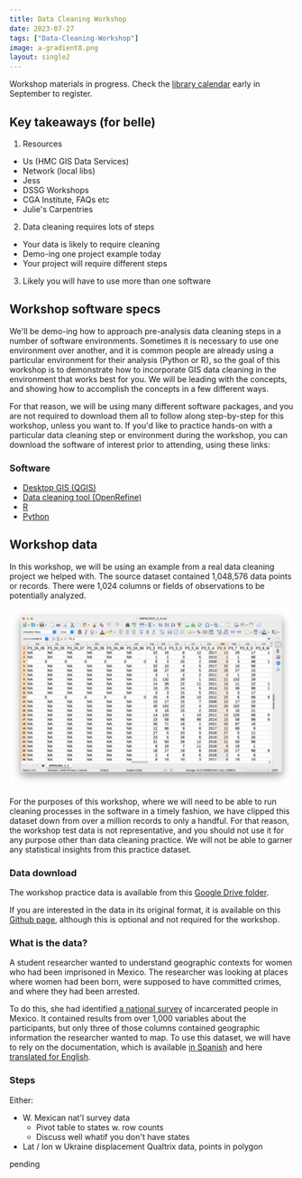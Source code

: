 ```yaml
---
title: Data Cleaning Workshop
date: 2023-07-27
tags: ["Data-Cleaning-Workshop"]
image: a-gradient8.png
layout: single2
---
```


Workshop materials in progress. Check the [library calendar](https://libcal.library.harvard.edu/calendar/main?cid=15049&t=d&d=0000-00-00&cal=15049&inc=0) early in September to register. 

## Key takeaways (for belle)

1. Resources
- Us (HMC GIS Data Services)
- Network (local libs)
- Jess
- DSSG Workshops
- CGA Institute, FAQs etc
- Julie's Carpentries

2. Data cleaning requires lots of steps
- Your data is likely to require cleaning
- Demo-ing one project example today
- Your project will require different steps

3. Likely you will have to use more than one software

## Workshop software specs

We'll be demo-ing how to approach pre-analysis data cleaning steps in a number of software environments. Sometimes it is necessary to use one environment over another, and it is common people are already using a particular environment for their analysis (Python or R), so the goal of this workshop is to demonstrate how to incorporate GIS data cleaning in the environment that works best for you. We will be leading with the concepts, and showing how to accomplish the concepts in a few different ways.

For that reason, we will be using many different software packages, and you are not required to download them all to follow along step-by-step for this workshop, unless you want to. If you'd like to practice hands-on with a particular data cleaning step or environment during the workshop, you can download the software of interest prior to attending, using these  links:

### Software
- [Desktop GIS (QGIS)](https://mapping.share.library.harvard.edu/tutorials/census-data-primer/download-software/)
- [Data cleaning tool (OpenRefine)](https://jcszamosi.github.io/2017-12-14-McMaster/install.html)
- [R](https://jcszamosi.github.io/2017-12-14-McMaster/install.html)
- [Python](https://www.tutorialsteacher.com/python/install-python)


## Workshop data

In this workshop, we will be using an example from a real data cleaning project we helped with. The source dataset contained 1,048,576 data points or records. There were 1,024 columns or fields of observations to be potentially analyzed.

![Screen capture of the original source data showing many messy rows and columns](media/dimensions.png)

For the purposes of this workshop, where we will need to be able to run cleaning processes in the software in a timely fashion, we have clipped this dataset down from over a million records to only a handful. For that reason, the workshop test data is not representative, and you should not use it for any purpose other than data cleaning practice. We will not be able to garner any statistical insights from this practice dataset.

### Data download

The workshop practice data is available from this [Google Drive folder](https://drive.google.com/drive/folders/1JILKFS7P9FV4EAui1gAuT1rqgPcnaqls?usp=sharing).

If you are interested in the data in its original format, it is available on this [Github page](https://github.com/HarvardMapCollection/jb-pae), although this is optional and not required for the workshop.

### What is the data?

A student researcher wanted to understand geographic contexts for women who had been imprisoned in Mexico. The researcher was looking at places where women had been born, were supposed to have committed crimes, and where they had been arrested.

To do this, she had identified [a national survey](https://www.inegi.org.mx/programas/enpol/2021/#Microdatos) of incarcerated people in Mexico. It contained results from over 1,000 variables about the participants, but only three of those columns contained geographic information the researcher wanted to map. To use this dataset, we will have to rely on the documentation, which is available [in Spanish](https://github.com/HarvardMapCollection/jb-pae/blob/main/documentation/2021_enpol_cuestionario_principal.pdf) and here [translated for English](https://github.com/HarvardMapCollection/jb-pae/blob/main/documentation/2021_enpol_cuestionario_principal_english_translation.pdf).


### Steps

Either:
- W. Mexican nat'l survey data
    - Pivot table to states w. row counts
    - Discuss well whatif you don't have states
- Lat / lon w Ukraine displacement Qualtrix data, points in polygon

pending





